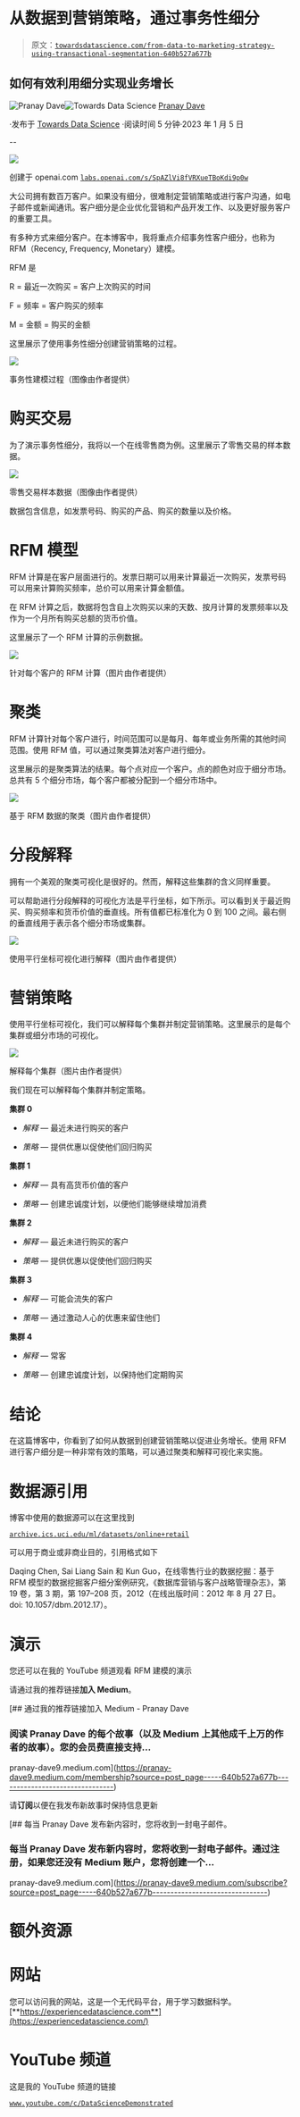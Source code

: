 # 从数据到营销策略，通过事务性细分

> 原文：[`towardsdatascience.com/from-data-to-marketing-strategy-using-transactional-segmentation-640b527a677b`](https://towardsdatascience.com/from-data-to-marketing-strategy-using-transactional-segmentation-640b527a677b)

## 如何有效利用细分实现业务增长

[](https://pranay-dave9.medium.com/?source=post_page-----640b527a677b--------------------------------)![Pranay Dave](https://pranay-dave9.medium.com/?source=post_page-----640b527a677b--------------------------------)[](https://towardsdatascience.com/?source=post_page-----640b527a677b--------------------------------)![Towards Data Science](https://towardsdatascience.com/?source=post_page-----640b527a677b--------------------------------) [Pranay Dave](https://pranay-dave9.medium.com/?source=post_page-----640b527a677b--------------------------------)

·发布于 [Towards Data Science](https://towardsdatascience.com/?source=post_page-----640b527a677b--------------------------------) ·阅读时间 5 分钟·2023 年 1 月 5 日

--

![](img/fbeefdb9b1737744fb5f895198d6374e.png)

创建于 openai.com [`labs.openai.com/s/SpAZlVi8fVRXueTBoKdi9p0w`](https://labs.openai.com/s/SpAZlVi8fVRXueTBoKdi9p0w)

大公司拥有数百万客户。如果没有细分，很难制定营销策略或进行客户沟通，如电子邮件或新闻通讯。客户细分是企业优化营销和产品开发工作、以及更好服务客户的重要工具。

有多种方式来细分客户。在本博客中，我将重点介绍事务性客户细分，也称为 RFM（Recency, Frequency, Monetary）建模。

RFM 是

R = 最近一次购买 = 客户上次购买的时间

F = 频率 = 客户购买的频率

M = 金额 = 购买的金额

这里展示了使用事务性细分创建营销策略的过程。

![](img/84dcf51bac4a979ceaa42b89e3ea4f0d.png)

事务性建模过程（图像由作者提供）

# 购买交易

为了演示事务性细分，我将以一个在线零售商为例。这里展示了零售交易的样本数据。

![](img/d053a5220909eb8525ae094d1bba6d92.png)

零售交易样本数据（图像由作者提供）

数据包含信息，如发票号码、购买的产品、购买的数量以及价格。

# RFM 模型

RFM 计算是在客户层面进行的。发票日期可以用来计算最近一次购买，发票号码可以用来计算购买频率，总价可以用来计算金额值。

在 RFM 计算之后，数据将包含自上次购买以来的天数、按月计算的发票频率以及作为一个月所有购买总额的货币价值。

这里展示了一个 RFM 计算的示例数据。

![](img/7f6857d288585270976ff34690d89d03.png)

针对每个客户的 RFM 计算（图片由作者提供）

# 聚类

RFM 计算针对每个客户进行，时间范围可以是每月、每年或业务所需的其他时间范围。使用 RFM 值，可以通过聚类算法对客户进行细分。

这里展示的是聚类算法的结果。每个点对应一个客户。点的颜色对应于细分市场。总共有 5 个细分市场，每个客户都被分配到一个细分市场中。

![](img/70ba7a3403610cbe2ea3004212f9da00.png)

基于 RFM 数据的聚类（图片由作者提供）

# 分段解释

拥有一个美观的聚类可视化是很好的。然而，解释这些集群的含义同样重要。

可以帮助进行分段解释的可视化方法是平行坐标，如下所示。可以看到关于最近购买、购买频率和货币价值的垂直线。所有值都已标准化为 0 到 100 之间。最右侧的垂直线用于表示各个细分市场或集群。

![](img/f2d40990983e168e2764e365169adb8f.png)

使用平行坐标可视化进行解释（图片由作者提供）

# 营销策略

使用平行坐标可视化，我们可以解释每个集群并制定营销策略。这里展示的是每个集群或细分市场的可视化。

![](img/0820eece60e9b189d18c5889c541a166.png)

解释每个集群（图片由作者提供）

我们现在可以解释每个集群并制定策略。

**集群 0**

+   *解释* — 最近未进行购买的客户

+   *策略* — 提供优惠以促使他们回归购买

**集群 1**

+   *解释* — 具有高货币价值的客户

+   *策略* — 创建忠诚度计划，以便他们能够继续增加消费

**集群 2**

+   *解释* — 最近未进行购买的客户

+   *策略* — 提供优惠以促使他们回归购买

**集群 3**

+   *解释* — 可能会流失的客户

+   *策略* — 通过激动人心的优惠来留住他们

**集群 4**

+   *解释* — 常客

+   *策略* — 创建忠诚度计划，以保持他们定期购买

# **结论**

在这篇博客中，你看到了如何从数据到创建营销策略以促进业务增长。使用 RFM 进行客户细分是一种非常有效的策略，可以通过聚类和解释可视化来实施。

# 数据源引用

博客中使用的数据源可以在这里找到

[`archive.ics.uci.edu/ml/datasets/online+retail`](https://archive.ics.uci.edu/ml/datasets/online+retail)

可以用于商业或非商业目的，引用格式如下

Daqing Chen, Sai Liang Sain 和 Kun Guo，在线零售行业的数据挖掘：基于 RFM 模型的数据挖掘客户细分案例研究，《数据库营销与客户战略管理杂志》，第 19 卷，第 3 期，第 197–208 页，2012（在线出版时间：2012 年 8 月 27 日。doi: 10.1057/dbm.2012.17）。

# **演示**

您还可以在我的 YouTube 频道观看 RFM 建模的演示

请通过我的推荐链接**加入 Medium**。

[](https://pranay-dave9.medium.com/membership?source=post_page-----640b527a677b--------------------------------) [## 通过我的推荐链接加入 Medium - Pranay Dave

### 阅读 Pranay Dave 的每个故事（以及 Medium 上其他成千上万的作者的故事）。您的会员费直接支持…

pranay-dave9.medium.com](https://pranay-dave9.medium.com/membership?source=post_page-----640b527a677b--------------------------------)

请**订阅**以便在我发布新故事时保持信息更新

[](https://pranay-dave9.medium.com/subscribe?source=post_page-----640b527a677b--------------------------------) [## 每当 Pranay Dave 发布新内容时，您将收到一封电子邮件。

### 每当 Pranay Dave 发布新内容时，您将收到一封电子邮件。通过注册，如果您还没有 Medium 账户，您将创建一个…

pranay-dave9.medium.com](https://pranay-dave9.medium.com/subscribe?source=post_page-----640b527a677b--------------------------------)

# 额外资源

# 网站

您可以访问我的网站，这是一个无代码平台，用于学习数据科学。[**https://experiencedatascience.com**](https://experiencedatascience.com/)

# YouTube 频道

这是我的 YouTube 频道的链接

[`www.youtube.com/c/DataScienceDemonstrated`](https://www.youtube.com/c/DataScienceDemonstrated)
